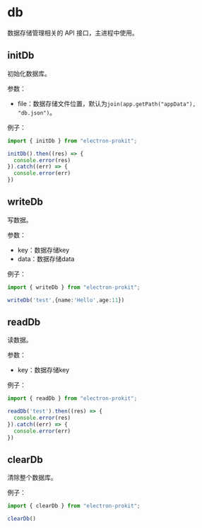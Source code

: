# db

数据存储管理相关的 API 接口，主进程中使用。

## initDb

初始化数据库。

参数：

- file：数据存储文件位置，默认为`join(app.getPath("appData"), "db.json")`。

例子：

```ts
import { initDb } from "electron-prokit";

initDb().then((res) => {
  console.error(res)
}).catch((err) => {
  console.error(err)
})

```

## writeDb

写数据。

参数：

- key：数据存储key
- data：数据存储data

例子：

```ts
import { writeDb } from "electron-prokit";

writeDb('test',{name:'Hello',age:11})

```

## readDb

读数据。

参数：

- key：数据存储key

例子：

```ts
import { readDb } from "electron-prokit";

readDb('test').then((res) => {
  console.error(res)
}).catch((err) => {
  console.error(err)
})

```

## clearDb

清除整个数据库。

例子：

```ts
import { clearDb } from "electron-prokit";

clearDb()

```

